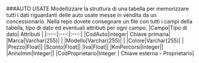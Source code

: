 ###AUTO USATE
Modellizzare la struttura di una tabella per memorizzare tutti i dati riguardanti delle auto usate messe in vendita da un concessionario.
Nella repo dovete consegnare un file con tutti i campi della tabella, tipo di dato ed eventuali attributi per ogni campo.
|Campo|Tipo di dato| Attributi |
|:---:|:---:|:---:|
|CodAuto|integer| Chiave primaria|
|Marca|Varchar(255)| |
|Modello|Varchar(255)| |
|Colore|Varchar(255)|  | 
|Prezzo|Float||
|Sconto|Float||
|Iva|Float||
|KmPercorsi|Integer||
|AnnoImm|Integer||
|CodProprietario|Integer | Chiave esterna - Proprietario|

